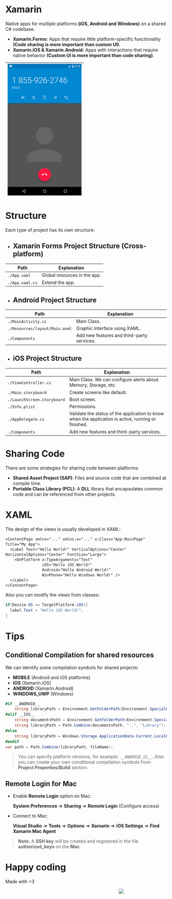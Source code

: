 # Xamarin
Native apps for multiple platforms **(iOS, Android and Windows)** on a shared C# codebase.
* **Xamarin.Forms:** Apps that require little platform-specific functionality **(Code sharing is more important than custom UI)**.
* **Xamarin.iOS & Xamarin.Android:** Apps with interactions that require native behavior **(Custom UI is more important than code sharing)**.

<img width="auto" height="411px" src="img/android.png">|
:---: |

# Structure
Each type of project has its own structure:

* ## Xamarin Forms Project Structure (Cross-platform)
Path                           | Explanation
--------------- | -------------
`./App.xaml`    | Global resources in the app.
`./App.xaml.cs` | Extend the app.

* ## Android Project Structure
Path                           | Explanation
------------------------------ | -------------
`./MainActivity.cs`            | Main Class.
`./Resources/layout/Main.axml` | Graphic Interface using XAML.
`./Components`                 | Add new features and third-party services.

* ## iOS Project Structure
Path                        | Explanation
--------------------------- | -------------
`./ViewController.cs`       | Main Class. We can configure alerts about Memory, Storage, etc.
`./Main.storyboard`         | Create screens like default.
`./LaunchScreen.storyboard` | Boot screen.
`./Info.plist`              | Permissions.
`./AppDelegate.cs`          | Validate the status of the application to know when the application is active, running or finished.
`./Components`              | Add new features and third-party services.

# Sharing Code
There are some strategies for sharing code between platforms:
* **Shared Asset Project (SAP)**: Files and source code that are combined at compile time.
* **Portable Class Library (PCL)**: A **DLL** library that encapsulates common code and can be referenced from other projects.

# XAML
The design of the views is usually developed in XAML:
```xaml
<ContentPage xmlns="..." xmlns:x="..." x:Class="App.MainPage" Title="My App">
  <Label Text="Hello World!" VerticalOptions="Center" HorizontalOptions="Center" FontSize="Large">
    <OnPlatform x:TypeArguments="Text"
                iOS="Hello iOS World!"
                Android="Hello Android World!"
                WinPhone="Hello Windows World!" />
  </Label>
</ContentPage>
```
Also you can modify the views from classes:
```csharp
if(Device.OS == TargetPlatform.iOS){
  label.Text = "Hello iOS World!";
}
```

# Tips

## Conditional Compilation for shared resources
We can identify some compilation symbols for shared projects:
- __MOBILE__ (Android and iOS platforms)
- __IOS__ (Xamarin.iOS)
- __ANDROID__ (Xamarin.Android)
- __WINDOWS_UWP__ (Windows)
```c#
#if __ANDROID__
    string libraryPath = Environment.GetFolderPath(Environment.SpecialFolder.Personal);
#elif __IOS__
    string documentsPath = Environment.GetFolderPath(Environment.SpecialFolder.Personal);
    string libraryPath = Path.Combine(documentsPath, "..", "Library");
#else
    string libraryPath = Windows.Storage.ApplicationData.Current.LocalFolder.Path;
#endif
var path = Path.Combine(libraryPath, fileName);
```
>You can specify platform versions, for example: `__ANDROID_22__`. Also you can create your own conditional compilation symbols from **Project Properties/Build** section.

## Remote Login for Mac

- Enable **Remote Login** option on Mac:

  **System Preferences** => **Sharing** => **Remote Login** (Configure access)

- Connect to Mac:
  
  **Visual Studio** => **Tools** => **Options** => **Xamarin** => **iOS Settings** => **Find Xamarin Mac Agent**
  
> **Note:** A **SSH key** will be created and registered in the file **authorized_keys** on the **Mac**.

# Happy coding
Made with <3

<img width="150px" src="http://phaser.azurewebsites.net/assets/nicholls.png" align="right">

